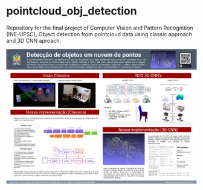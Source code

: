 # pointcloud_obj_detection
Repository for the final project of Computer Vision and Pattern Recognition (INE-UFSC), Object detection from pointcloud data using classic approach and 3D CNN aproach.

![banner](https://github.com/danilogsch/pointcloud_obj_detection/blob/master/banner.png)
